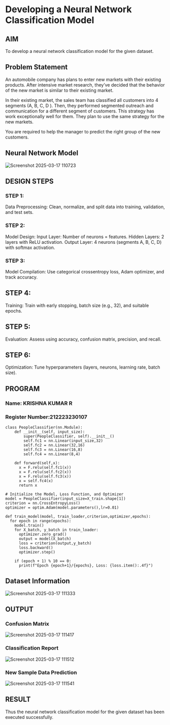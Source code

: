 # Developing a Neural Network Classification Model

## AIM

To develop a neural network classification model for the given dataset.

## Problem Statement

An automobile company has plans to enter new markets with their existing products. After intensive market research, they’ve decided that the behavior of the new market is similar to their existing market.

In their existing market, the sales team has classified all customers into 4 segments (A, B, C, D ). Then, they performed segmented outreach and communication for a different segment of customers. This strategy has work exceptionally well for them. They plan to use the same strategy for the new markets.

You are required to help the manager to predict the right group of the new customers.

## Neural Network Model

![Screenshot 2025-03-17 110723](https://github.com/user-attachments/assets/9ec0d7bf-98a6-4f8e-bd3c-3879b99a7590)

## DESIGN STEPS

### STEP 1:
Data Preprocessing: Clean, normalize, and split data into training, validation, and test sets.

### STEP 2:
Model Design:
Input Layer: Number of neurons = features.
Hidden Layers: 2 layers with ReLU activation.
Output Layer: 4 neurons (segments A, B, C, D) with softmax activation.

### STEP 3:
Model Compilation: Use categorical crossentropy loss, Adam optimizer, and track accuracy.

## STEP 4:
Training: Train with early stopping, batch size (e.g., 32), and suitable epochs.

## STEP 5:
Evaluation: Assess using accuracy, confusion matrix, precision, and recall.

## STEP 6:
Optimization: Tune hyperparameters (layers, neurons, learning rate, batch size).

## PROGRAM

### Name: KRISHNA KUMAR R
### Register Number:212223230107

```
class PeopleClassifier(nn.Module):
    def __init__(self, input_size):
        super(PeopleClassifier, self).__init__()
        self.fc1 = nn.Linear(input_size,32)
        self.fc2 = nn.Linear(32,16)
        self.fc3 = nn.Linear(16,8)
        self.fc4 = nn.Linear(8,4)

    def forward(self,x):
      x = F.relu(self.fc1(x))
      x = F.relu(self.fc2(x))
      x = F.relu(self.fc3(x))
      x = self.fc4(x)
      return x

```
```
# Initialize the Model, Loss Function, and Optimizer
model = PeopleClassifier(input_size=X_train.shape[1])
criterion = nn.CrossEntropyLoss()
optimizer = optim.Adam(model.parameters(),lr=0.01)

```
```
def train_model(model, train_loader,criterion,optimizer,epochs):
  for epoch in range(epochs):
    model.train()
    for X_batch, y_batch in train_loader:
      optimizer.zero_grad()
      output = model(X_batch)
      loss = criterion(output,y_batch)
      loss.backward()
      optimizer.step()

    if (epoch + 1) % 10 == 0:
      print(f"Epoch {epoch+1}/{epochs}, Loss: {loss.item():.4f}")
```

## Dataset Information

![Screenshot 2025-03-17 111333](https://github.com/user-attachments/assets/7e3f36b7-a52b-41a1-90a1-48d8c662e577)

## OUTPUT



### Confusion Matrix

![Screenshot 2025-03-17 111417](https://github.com/user-attachments/assets/142cdadc-f9a4-47c8-86c0-4ec92253df06)

### Classification Report

![Screenshot 2025-03-17 111512](https://github.com/user-attachments/assets/a6d48b4d-ec71-4812-8331-6f7d25c054a0)

### New Sample Data Prediction

![Screenshot 2025-03-17 111541](https://github.com/user-attachments/assets/3970412f-8290-4107-bd6d-ce6e6111786a)

## RESULT
Thus the neural network classification model for the given dataset has been executed successfully.
